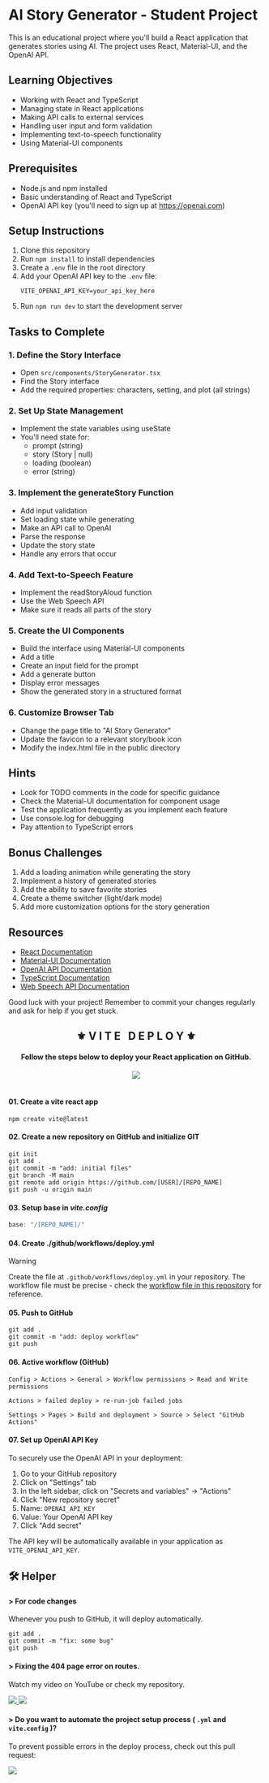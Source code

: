 # AI Story Generator - Student Project

This is an educational project where you'll build a React application that generates stories using AI. The project uses React, Material-UI, and the OpenAI API.

## Learning Objectives
- Working with React and TypeScript
- Managing state in React applications
- Making API calls to external services
- Handling user input and form validation
- Implementing text-to-speech functionality
- Using Material-UI components

## Prerequisites
- Node.js and npm installed
- Basic understanding of React and TypeScript
- OpenAI API key (you'll need to sign up at https://openai.com)

## Setup Instructions
1. Clone this repository
2. Run `npm install` to install dependencies
3. Create a `.env` file in the root directory
4. Add your OpenAI API key to the `.env` file:
   ```
   VITE_OPENAI_API_KEY=your_api_key_here
   ```
5. Run `npm run dev` to start the development server

## Tasks to Complete

### 1. Define the Story Interface
- Open `src/components/StoryGenerator.tsx`
- Find the Story interface
- Add the required properties: characters, setting, and plot (all strings)

### 2. Set Up State Management
- Implement the state variables using useState
- You'll need state for:
  - prompt (string)
  - story (Story | null)
  - loading (boolean)
  - error (string)

### 3. Implement the generateStory Function
- Add input validation
- Set loading state while generating
- Make an API call to OpenAI
- Parse the response
- Update the story state
- Handle any errors that occur

### 4. Add Text-to-Speech Feature
- Implement the readStoryAloud function
- Use the Web Speech API
- Make sure it reads all parts of the story

### 5. Create the UI Components
- Build the interface using Material-UI components
- Add a title
- Create an input field for the prompt
- Add a generate button
- Display error messages
- Show the generated story in a structured format

### 6. Customize Browser Tab
- Change the page title to "AI Story Generator"
- Update the favicon to a relevant story/book icon
- Modify the index.html file in the public directory

## Hints
- Look for TODO comments in the code for specific guidance
- Check the Material-UI documentation for component usage
- Test the application frequently as you implement each feature
- Use console.log for debugging
- Pay attention to TypeScript errors

## Bonus Challenges
1. Add a loading animation while generating the story
2. Implement a history of generated stories
3. Add the ability to save favorite stories
4. Create a theme switcher (light/dark mode)
5. Add more customization options for the story generation

## Resources
- [React Documentation](https://reactjs.org/docs/getting-started.html)
- [Material-UI Documentation](https://mui.com/getting-started/usage/)
- [OpenAI API Documentation](https://platform.openai.com/docs/api-reference)
- [TypeScript Documentation](https://www.typescriptlang.org/docs/)
- [Web Speech API Documentation](https://developer.mozilla.org/en-US/docs/Web/API/Web_Speech_API)

Good luck with your project! Remember to commit your changes regularly and ask for help if you get stuck.

<div align="center">
    <h2>⚜️ V I T E &nbsp; D E P L O Y ⚜️</h2>
</div>

<div align="center">
    <h4>Follow the steps below to deploy your React application on GitHub.</h4>
    <a href="https://www.youtube.com/watch?v=XhoWXhyuW_I">
        <img src="https://img.shields.io/badge/Youtube_Video%20-%0A66C2.svg?&style=for-the-badge&logo=YouTube&logoColor=FF0000&color=282828" />
    </a>
</div>

<br />

#### 01. Create a vite react app
```npm
npm create vite@latest
```

#### 02. Create a new repository on GitHub and initialize GIT
```git
git init 
git add . 
git commit -m "add: initial files" 
git branch -M main 
git remote add origin https://github.com/[USER]/[REPO_NAME] 
git push -u origin main
```

#### 03. Setup base in *vite.config*
```js
base: "/[REPO_NAME]/"
```

#### 04. Create ./github/workflows/deploy.yml
> [!WARNING]
> Create the file at `.github/workflows/deploy.yml` in your repository. The workflow file must be precise - check the [workflow file in this repository](https://github.com/ErickKS/vite-deploy/blob/main/.github/workflows/deploy.yml) for reference.

#### 05. Push to GitHub
```git
git add . 
git commit -m "add: deploy workflow" 
git push
```

#### 06. Active workflow (GitHub)
```
Config > Actions > General > Workflow permissions > Read and Write permissions 
```
```
Actions > failed deploy > re-run-job failed jobs 
```
```
Settings > Pages > Build and deployment > Source > Select "GitHub Actions"
```

#### 07. Set up OpenAI API Key
To securely use the OpenAI API in your deployment:

1. Go to your GitHub repository
2. Click on "Settings" tab
3. In the left sidebar, click on "Secrets and variables" → "Actions"
4. Click "New repository secret"
5. Name: `OPENAI_API_KEY`
6. Value: Your OpenAI API key
7. Click "Add secret"

The API key will be automatically available in your application as `VITE_OPENAI_API_KEY`.

## 🛠 Helper

#### > For code changes
Whenever you push to GitHub, it will deploy automatically.
```git
git add . 
git commit -m "fix: some bug" 
git push
```

#### > Fixing the 404 page error on routes.
Watch my video on YouTube or check my repository.

<a href="https://youtu.be/uEEj2c3_ydg?si=XiUEL9h1WUmfjtkt">
    <img src="https://img.shields.io/badge/Video%20-%0A66C2.svg?&style=for-the-badge&logo=YouTube&logoColor=FF0000&color=282828" />
</a>
<a href="https://github.com/ErickKS/vite-react-router">
    <img src="https://img.shields.io/badge/Repository%20-%0A66C2.svg?&style=for-the-badge&logo=GitHub&logoColor=FFFFFF&color=282828" />
</a>

<br/>

#### > Do you want to automate the project setup process ( `.yml` and `vite.config` )?
To prevent possible errors in the deploy process, check out this pull request:

<a href="https://github.com/ErickKS/vite-deploy/pull/1">
    <img src="https://img.shields.io/badge/Pull_Request%20-%0A66C2.svg?&style=for-the-badge&logo=GitHub&logoColor=FFFFFF&color=282828" />
</a>
